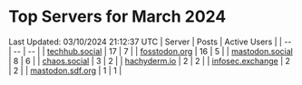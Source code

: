 # Top Servers for March 2024
Last Updated: 03/10/2024 21:12:37 UTC
| Server | Posts | Active Users |
| -- | -- | -- |
| [techhub.social](https://techhub.social/tags/PowerShell) | 17 | 7 |
| [fosstodon.org](https://fosstodon.org/tags/PowerShell) | 16 | 5 |
| [mastodon.social](https://mastodon.social/tags/PowerShell) | 8 | 6 |
| [chaos.social](https://chaos.social/tags/PowerShell) | 3 | 2 |
| [hachyderm.io](https://hachyderm.io/tags/PowerShell) | 2 | 2 |
| [infosec.exchange](https://infosec.exchange/tags/PowerShell) | 2 | 2 |
| [mastodon.sdf.org](https://mastodon.sdf.org/tags/PowerShell) | 1 | 1 |
